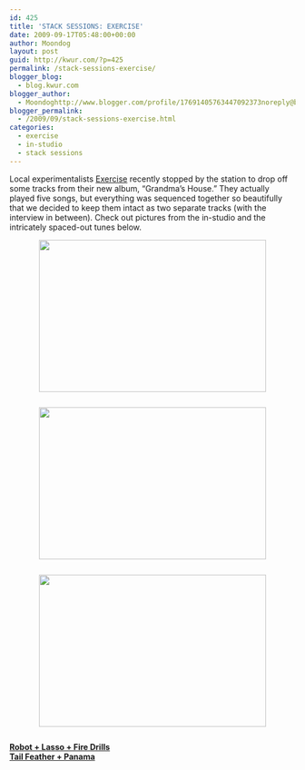 ```yaml
---
id: 425
title: 'STACK SESSIONS: EXERCISE'
date: 2009-09-17T05:48:00+00:00
author: Moondog
layout: post
guid: http://kwur.com/?p=425
permalink: /stack-sessions-exercise/
blogger_blog:
  - blog.kwur.com
blogger_author:
  - Moondoghttp://www.blogger.com/profile/17691405763447092373noreply@blogger.com
blogger_permalink:
  - /2009/09/stack-sessions-exercise.html
categories:
  - exercise
  - in-studio
  - stack sessions
---
```

<div class="pf-content">
  <p>
    Local experimentalists <a href="http://www.myspace.com/exerciseaudio">Exercise</a> recently stopped by the station to drop off some tracks from their new album, &#8220;Grandma&#8217;s House.&#8221; They actually played five songs, but everything was sequenced together so beautifully that we decided to keep them intact as two separate tracks (with the interview in between). Check out pictures from the in-studio and the intricately spaced-out tunes below.
  </p>
  
  <p>
    <a onblur="try {parent.deselectBloggerImageGracefully();} catch(e) {}" href="http://www.kwur.com/blog/uploaded_images/DSC_0543-781652.jpg"><img style="margin: 0px auto 10px; display: block; text-align: center; cursor: pointer; width: 400px; height: 268px;" src="http://www.kwur.com/blog/uploaded_images/DSC_0543-781504.jpg" alt="" border="0" /></a><br /><a onblur="try {parent.deselectBloggerImageGracefully();} catch(e) {}" href="http://www.kwur.com/blog/uploaded_images/DSC_0556-794748.jpg"><img style="margin: 0px auto 10px; display: block; text-align: center; cursor: pointer; width: 400px; height: 268px;" src="http://www.kwur.com/blog/uploaded_images/DSC_0556-794606.jpg" alt="" border="0" /></a><br /><a onblur="try {parent.deselectBloggerImageGracefully();} catch(e) {}" href="http://www.kwur.com/blog/uploaded_images/DSC_0557-773911.jpg"><img style="margin: 0px auto 10px; display: block; text-align: center; cursor: pointer; width: 400px; height: 268px;" src="http://www.kwur.com/blog/uploaded_images/DSC_0557-773771.jpg" alt="" border="0" /></a><br /><a style="font-weight: bold;" href="http://www.box.net/shared/dnaibuvciz">Robot + Lasso + Fire Drills</a><br /><a style="font-weight: bold;" href="http://www.box.net/shared/kimo6kayn2">Tail Feather + Panama</a>
  </p>
</div>